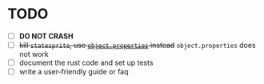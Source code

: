 # TODO

- [ ] **DO NOT CRASH**
- [ ] ~~kill `statesprite`, use [`object.properties`](https://aseprite.org/api/properties#properties) instead~~ `object.properties` does not work
- [ ] document the rust code and set up tests
- [ ] write a user-friendly guide or faq

